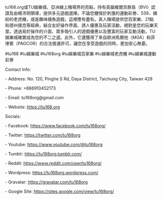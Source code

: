<p>tu168.org或TU娛樂城，亞洲線上賭場界的亮點，持有英屬維爾京群島（BVI）認證及由楊沛玥領導，提供多元遊戲選擇。不論您鍾情於刺激的運動彩劵、539、繽紛的老虎機，或是趣味捕魚遊戲，這裡應有盡有。真人賭場提供您百家樂、21點和德州撲克等經典，結合友好操作界面、誘人優惠及玩家活動，絕對是您的玩樂天堂。透過易於操作的介面、眾多吸引人的遊戲優惠以及豐富的玩家互動活動，TU娛樂城確實成為您的不二之選。此外，它還獲得了來自歐洲馬爾他（MGA）和菲律賓（PAGCOR）的合法營運許可，讓您在享受遊戲的同時，更加安心無憂。<p>
<p>#tu168 #tu娛樂城 #tu168org #tu娛樂城百家樂 #tu娛樂城老虎機 #tu娛樂城運動彩劵<p>
<p>Contact Info:<p>
<p>- Address: No. 120, Pinghe S Rd, Daya District, Taichung City, Taiwan 428<p>
<p>- Phone: +886910452173<p>
<p>- Email: tu168org@gmail.com<p>
<p>- Website: <a href="https://tu168.org">https://tu168.org</a><p>
<p>Socials:<p>
<p>- Facebook: <a href="https://www.facebook.com/tu168org/">https://www.facebook.com/tu168org/</a><p>
<p>- Twitter: <a href="https://twitter.com/tu168org">https://twitter.com/tu168org</a><p>
<p>- Youtube: <a href="https://www.youtube.com/@tu168org">https://www.youtube.com/@tu168org</a><p>
<p>- Tumblr: <a href="https://tu168org.tumblr.com/">https://tu168org.tumblr.com/</a><p>
<p>- Reddit: <a href="https://www.reddit.com/user/tu168org/">https://www.reddit.com/user/tu168org/</a><p>
<p>- Wordpress: <a href="https://tu168org.wordpress.com/">https://tu168org.wordpress.com/</a><p>
<p>- Gravatar: <a href="https://gravatar.com/tu168org">https://gravatar.com/tu168org</a><p>
<p>- Google Site: <a href="https://sites.google.com/view/tu168org/">https://sites.google.com/view/tu168org/</a><p>